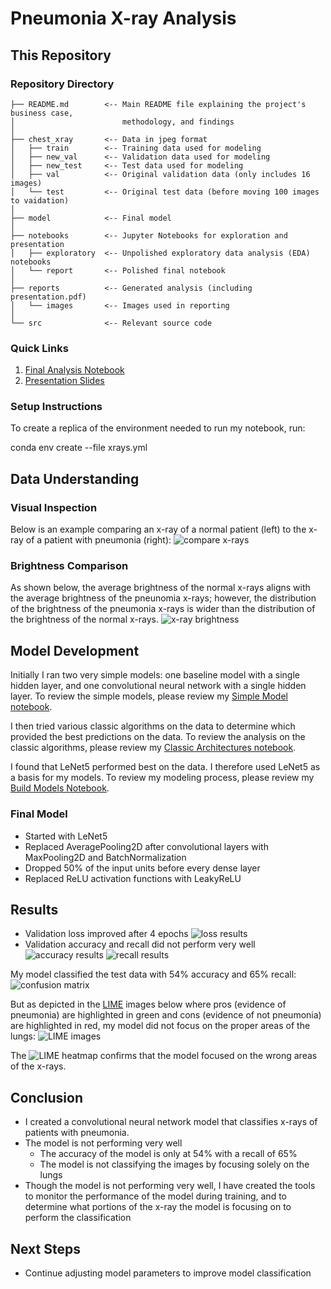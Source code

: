 # Pneumonia X-ray Analysis

## This Repository

### Repository Directory

```
├── README.md        <-- Main README file explaining the project's business case,
│                        methodology, and findings
│
├── chest_xray       <-- Data in jpeg format
│   ├── train        <-- Training data used for modeling
│   ├── new_val      <-- Validation data used for modeling
│   ├── new_test     <-- Test data used for modeling
│   ├── val          <-- Original validation data (only includes 16 images)
│   └── test         <-- Original test data (before moving 100 images to vaidation)
│
├── model            <-- Final model
│
├── notebooks        <-- Jupyter Notebooks for exploration and presentation
│   ├── exploratory  <-- Unpolished exploratory data analysis (EDA) notebooks
│   └── report       <-- Polished final notebook
│
├── reports          <-- Generated analysis (including presentation.pdf)
│   └── images       <-- Images used in reporting
│
└── src              <-- Relevant source code
```

### Quick Links
1. [Final Analysis Notebook](notebooks/report/complete_analysis.ipynb)
2. [Presentation Slides](reports/presentation.pdf)

### Setup Instructions

To create a replica of the environment needed to run my notebook, run: 

conda env create --file xrays.yml

## Data Understanding

### Visual Inspection

Below is an example comparing an x-ray of a normal patient (left) to the x-ray of a patient with pneumonia (right):
![compare x-rays](reports/figures/x-ray_compare.png)

### Brightness Comparison

As shown below, the average brightness of the normal x-rays aligns with the average brightness of the pneunomia x-rays; however, the distribution of the brightness of the pneumonia x-rays is wider than the distribution of the brightness of the normal x-rays.
![x-ray brightness](reports/figures/brightness_compare.png)


## Model Development

Initially I ran two very simple models: one baseline model with a single hidden layer, and one convolutional neural network with a single hidden layer.  To review the simple models, please review my [Simple Model notebook](../exploratory/simple_models.ipynb).

I then tried various classic algorithms on the data to determine which provided the best predictions on the data.  To review the analysis on the classic algorithms, please review my [Classic Architectures notebook](../exploratory/classic_architectures.ipynb).
  
I found that LeNet5 performed best on the data.  I therefore used LeNet5 as a basis for my models.  To review my modeling process, please review my [Build Models Notebook](../exploratory/build_models.ipynb).

### Final Model
- Started with LeNet5
- Replaced AveragePooling2D after convolutional layers with MaxPooling2D and BatchNormalization
- Dropped 50% of the input units before every dense layer
- Replaced ReLU activation functions with LeakyReLU

## Results
- Validation loss improved after 4 epochs
![loss results](reports/figures/loss_results.png)
- Validation accuracy and recall did not perform very well
![accuracy results](reports/figures/accuracy_results.png) ![recall results](reports/figures/recall_results.png)

My model classified the test data with 54% accuracy and 65% recall:
![confusion matrix](reports/figures/confusion_matrix.png)

But as depicted in the [LIME](https://github.com/marcotcr/lime) images below where pros (evidence of pneumonia) are highlighted in green and cons (evidence of not pneumonia) are highlighted in red, my model did not focus on the proper areas of the lungs:
![LIME images](reports/figures/lime_figure.png)

The ![LIME heatmap](reports/figures/heatmap.png) confirms that the model focused on the wrong areas of the x-rays.

## Conclusion
- I created a convolutional neural network model that classifies x-rays of patients with pneumonia.
- The model is not performing very well
    - The accuracy of the model is only at 54% with a recall of 65% 
    - The model is not classifying the images by focusing solely on the lungs
- Though the model is not performing very well, I have created the tools to monitor the performance of the model during training, and to determine what portions of the x-ray the model is focusing on to perform the classification

## Next Steps
- Continue adjusting model parameters to improve model classification
